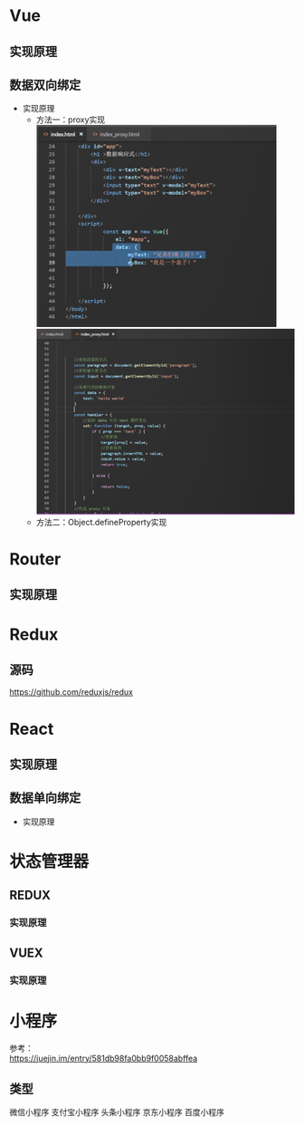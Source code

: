 # Vue
## 实现原理   
## 数据双向绑定  
  + 实现原理  
    + 方法一：proxy实现  
    ![Image Text](proxy-binddata1.png)  
    ![Image Text](proxy-binddata2.png)  
    + 方法二：Object.defineProperty实现  

# Router
## 实现原理

# Redux
## 源码
https://github.com/reduxjs/redux

# React
## 实现原理   
## 数据单向绑定
  + 实现原理

# 状态管理器 
## REDUX  
### 实现原理  
## VUEX  
### 实现原理 

# 小程序
参考：   
https://juejin.im/entry/581db98fa0bb9f0058abffea
## 类型
微信小程序
支付宝小程序
头条小程序
京东小程序
百度小程序